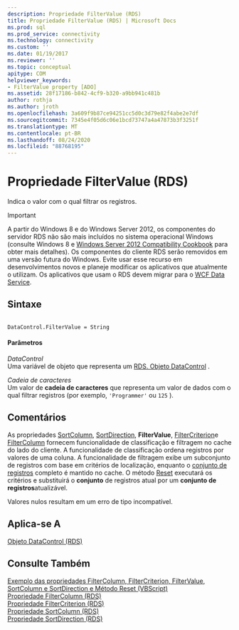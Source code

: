 ```yaml
---
description: Propriedade FilterValue (RDS)
title: Propriedade FilterValue (RDS) | Microsoft Docs
ms.prod: sql
ms.prod_service: connectivity
ms.technology: connectivity
ms.custom: ''
ms.date: 01/19/2017
ms.reviewer: ''
ms.topic: conceptual
apitype: COM
helpviewer_keywords:
- FilterValue property [ADO]
ms.assetid: 28f17186-b842-4cf9-b320-a9bb941c481b
author: rothja
ms.author: jroth
ms.openlocfilehash: 3a609f9b87ce94251cc5d0c3d79e82f4abe2e7df
ms.sourcegitcommit: 7345e4f05d6c06e1bcd73747a4a47873b3f3251f
ms.translationtype: MT
ms.contentlocale: pt-BR
ms.lasthandoff: 08/24/2020
ms.locfileid: "88768195"
---
```

# <a name="filtervalue-property-rds"></a>Propriedade FilterValue (RDS)
Indica o valor com o qual filtrar os registros.  
  
> [!IMPORTANT]
>  A partir do Windows 8 e do Windows Server 2012, os componentes do servidor RDS não são mais incluídos no sistema operacional Windows (consulte Windows 8 e [Windows Server 2012 Compatibility Cookbook](https://www.microsoft.com/download/details.aspx?id=27416) para obter mais detalhes). Os componentes do cliente RDS serão removidos em uma versão futura do Windows. Evite usar esse recurso em desenvolvimentos novos e planeje modificar os aplicativos que atualmente o utilizam. Os aplicativos que usam o RDS devem migrar para o [WCF Data Service](https://go.microsoft.com/fwlink/?LinkId=199565).  
  
## <a name="syntax"></a>Sintaxe  
  
```  
  
DataControl.FilterValue = String  
```  
  
#### <a name="parameters"></a>Parâmetros  
 *DataControl*  
 Uma variável de objeto que representa um [RDS. Objeto DataControl](./datacontrol-object-rds.md) .  
  
 *Cadeia de caracteres*  
 Um valor de **cadeia de caracteres** que representa um valor de dados com o qual filtrar registros (por exemplo, `'Programmer'` ou `125` ).  
  
## <a name="remarks"></a>Comentários  
 As propriedades [SortColumn](./sortcolumn-property-rds.md), [SortDirection](./sortdirection-property-rds.md), **FilterValue**, [FilterCriterion](./filtercriterion-property-rds.md)e [FilterColumn](./filtercolumn-property-rds.md) fornecem funcionalidade de classificação e filtragem no cache do lado do cliente. A funcionalidade de classificação ordena registros por valores de uma coluna. A funcionalidade de filtragem exibe um subconjunto de registros com base em critérios de localização, enquanto o [conjunto de registros](../ado-api/recordset-object-ado.md) completo é mantido no cache. O método [Reset](./reset-method-rds.md) executará os critérios e substituirá o **conjunto** de registros atual por um **conjunto de registros**atualizável.  
  
 Valores nulos resultam em um erro de tipo incompatível.  
  
## <a name="applies-to"></a>Aplica-se A  
 [Objeto DataControl (RDS)](./datacontrol-object-rds.md)  
  
## <a name="see-also"></a>Consulte Também  
 [Exemplo das propriedades FilterColumn, FilterCriterion, FilterValue, SortColumn e SortDirection e Método Reset (VBScript)](./filter-column-criterion-value-sortcolumn-sortdirection-example-vbscript.md)   
 [Propriedade FilterColumn (RDS)](./filtercolumn-property-rds.md)   
 [Propriedade FilterCriterion (RDS)](./filtercriterion-property-rds.md)   
 [Propriedade SortColumn (RDS)](./sortcolumn-property-rds.md)   
 [Propriedade SortDirection (RDS)](./sortdirection-property-rds.md)